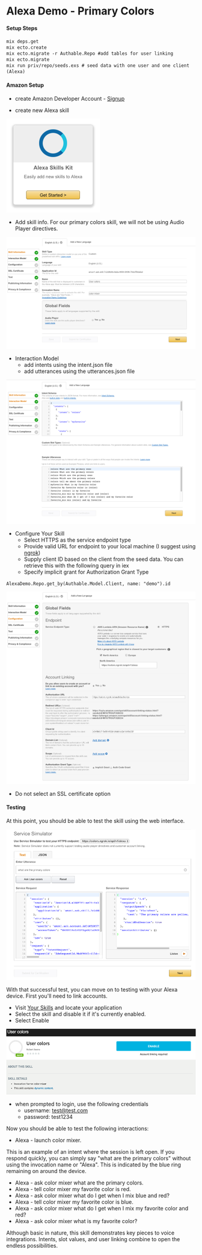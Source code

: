 # Alexa Demo - Primary Colors

#### Setup Steps

```
mix deps.get
mix ecto.create
mix ecto.migrate -r Authable.Repo #add tables for user linking
mix ecto.migrate
mix run priv/repo/seeds.exs # seed data with one user and one client (Alexa)
```

#### Amazon Setup

* create Amazon Developer Account - [Signup](https://developer.amazon.com/)

* create new Alexa skill

[![img](./images/create.png)](https://developer.amazon.com/edw/home.html#)

* Add skill info. For our primary colors skill, we will not be using Audio Player directives. 

![img](./images/skill_info.png)

* Interaction Model
	* add intents using the intent.json file
	* add utterances using the utterances.json file 

![img](./images/intent.png)

* Configure Your Skill 
	* Select HTTPS as the service endpoint type
	* Provide valid URL for endpoint to your local machine (I suggest using [ngrok](https://ngrok.com))
	* Supply client ID based on the client from the seed data. You can retrieve this with the following query in iex 
	* Specify implicit grant for Authorization Grant Type

```
AlexaDemo.Repo.get_by(Authable.Model.Client, name: "demo").id
```

![img](./images/config.png)

* Do not select an SSL certificate option

#### Testing

At this point, you should be able to test the skill using the web interface.

![img](./images/test.png)

With that successful test, you can move on to testing with your Alexa device. First you'll need to link accounts.

* Visit [Your Skills](http://alexa.amazon.com/spa/index.html#skills/your-skills/?ref-suffix=ysa_gw) and locate your application
* Select the skill and disable it if it's currently enabled.
* Select Enable

![img](./images/enable.png)

* when prompted to login, use the following credentials
	* username: test@test.com
	* password: test1234

Now you should be able to test the following interactions:

* Alexa - launch color mixer. 

This is an example of an intent where the session is left open. If you respond quickly, you can simply say "what are the primary colors" without using the invocation name or "Alexa". This is indicated by the blue ring remaining on around the device. 

* Alexa - ask color mixer what are the primary colors. 
* Alexa - tell color mixer my favorite color is red.
* Alexa - ask color mixer what do I get when I mix blue and red?
* Alexa - tell color mixer my favorite color is blue.
* Alexa - ask color mixer what do I get when I mix my favorite color and red?
* Alexa - ask color mixer what is my favorite color?

Although basic in nature, this skill demonstrates key pieces to voice integrations. Intents, slot values, and user linking combine to open the endless possibilities. 